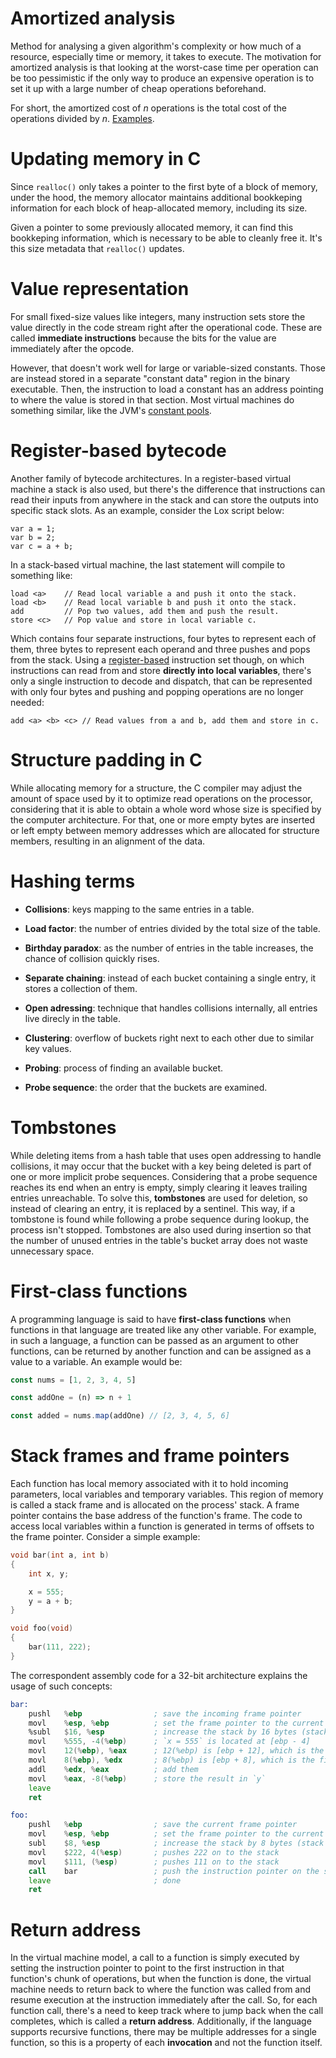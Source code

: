 # Amortized analysis

Method for analysing a given algorithm's complexity or how much of a resource, especially time or memory, it takes to execute. The motivation for amortized analysis is that looking at the worst-case time per operation can be too pessimistic if the only way to produce an expensive operation is to set it up with a large number of cheap operations beforehand.

For short, the amortized cost of *n* operations is the total cost of the operations divided by *n*. [Examples](https://www.cs.cmu.edu/afs/cs/academic/class/15451-s07/www/lecture_notes/lect0206.pdf).

# Updating memory in C

Since `realloc()` only takes a pointer to the first byte of a block of memory, under the hood, the memory allocator maintains additional bookkeping information for each block of heap-allocated memory, including its size.

Given a pointer to some previously allocated memory, it can find this bookkeping information, which is necessary to be able to cleanly free it. It's this size metadata that `realloc()` updates.

# Value representation

For small fixed-size values like integers, many instruction sets store the value directly in the code stream right after the operational code. These are called **immediate instructions** because the bits for the value are immediately after the opcode.

However, that doesn't work well for large or variable-sized constants. Those are instead stored in a separate "constant data" region in the binary executable. Then, the instruction to load a constant has an address pointing to where the value is stored in that section. Most virtual machines do something similar, like the JVM's [constant pools](https://docs.oracle.com/javase/specs/jvms/se7/html/jvms-4.html#jvms-4.4).

# Register-based bytecode

Another family of bytecode architectures. In a register-based virtual machine a stack is also used, but there's the difference that instructions can read their inputs from anywhere in the stack and can store the outputs into specific stack slots. As an example, consider the Lox script below:

```
var a = 1;
var b = 2;
var c = a + b;
```

In a stack-based virtual machine, the last statement will compile to something like:

```
load <a>    // Read local variable a and push it onto the stack.
load <b>    // Read local variable b and push it onto the stack.
add         // Pop two values, add them and push the result.
store <c>   // Pop value and store in local variable c.
```

Which contains four separate instructions, four bytes to represent each of them, three bytes to represent each operand and three pushes and pops from the stack. Using a [register-based](https://en.wikipedia.org/wiki/Register_allocation) instruction set though, on which instructions can read from and store **directly into local variables**, there's only a single instruction to decode and dispatch, that can be represented with only four bytes and pushing and popping operations are no longer needed:

```
add <a> <b> <c> // Read values from a and b, add them and store in c.
```

# Structure padding in C

While allocating memory for a structure, the C compiler may adjust the amount of space used by it to optimize read operations on the processor, considering that it is able to obtain a whole word whose size is specified by the computer architecture. For that, one or more empty bytes are inserted or left empty between memory addresses which are allocated for structure members, resulting in an alignment of the data.

# Hashing terms

- **Collisions**: keys mapping to the same entries in a table.

- **Load factor**: the number of entries divided by the total size of the table.

- **Birthday paradox**: as the number of entries in the table increases, the chance of collision quickly rises.

- **Separate chaining**: instead of each bucket containing a single entry, it stores a collection of them.

- **Open adressing**: technique that handles collisions internally, all entries live direcly in the table.

- **Clustering**: overflow of buckets right next to each other due to similar key values.

- **Probing**: process of finding an available bucket.

- **Probe sequence**: the order that the buckets are examined.

# Tombstones

While deleting items from a hash table that uses open addressing to handle collisions, it may occur that the bucket with a key being deleted is part of one or more implicit probe sequences. Considering that a probe sequence reaches its end when an entry is empty, simply clearing it leaves trailing entries unreachable. To solve this, **tombstones** are used for deletion, so instead of clearing an entry, it is replaced by a sentinel. This way, if a tombstone is found while following a probe sequence during lookup, the process isn't stopped. Tombstones are also used during insertion so that the number of unused entries in the table's bucket array does not waste unnecessary space.

# First-class functions

A programming language is said to have **first-class functions** when functions in that language are treated like any other variable. For example, in such a language, a function can be passed as an argument to other functions, can be returned by another function and can be assigned as a value to a variable. An example would be:

```js
const nums = [1, 2, 3, 4, 5]

const addOne = (n) => n + 1

const added = nums.map(addOne) // [2, 3, 4, 5, 6]
```

# Stack frames and frame pointers
 
Each function has local memory associated with it to hold incoming parameters, local variables and temporary variables. This region of memory is called a stack frame and is allocated on the process' stack. A frame pointer contains the base address of the function's frame. The code to access local variables within a function is generated in terms of offsets to the frame pointer. Consider a simple example:

```c
void bar(int a, int b)
{
    int x, y;

    x = 555;
    y = a + b;
}

void foo(void)
{
    bar(111, 222);
}
```

The correspondent assembly code for a 32-bit architecture explains the usage of such concepts:

```asm
bar:
    pushl   %ebp                ; save the incoming frame pointer
    movl    %esp, %ebp          ; set the frame pointer to the current top of the stack
    %subl   $16, %esp           ; increase the stack by 16 bytes (stack grows down)
    movl    %555, -4(%ebp)      ; `x = 555` is located at [ebp - 4]
    movl    12(%ebp), %eax      ; 12(%ebp) is [ebp + 12], which is the second parameter
    movl    8(%ebp), %edx       ; 8(%ebp) is [ebp + 8], which is the first parameter
    addl    %edx, %eax          ; add them
    movl    %eax, -8(%ebp)      ; store the result in `y`
    leave
    ret

foo:
    pushl   %ebp                ; save the current frame pointer
    movl    %esp, %ebp          ; set the frame pointer to the current top of the stack
    subl    $8, %esp            ; increase the stack by 8 bytes (stack grows down)
    movl    $222, 4(%esp)       ; pushes 222 on to the stack
    movl    $111, (%esp)        ; pushes 111 on to the stack
    call    bar                 ; push the instruction pointer on the stack and branch to foo
    leave                       ; done
    ret
```

# Return address

In the virtual machine model, a call to a function is simply executed by setting the instruction pointer to point to the first instruction in that function's chunk of operations, but when the function is done, the virtual machine needs to return back to where the function was called from and resume execution at the instruction immediately after the call. So, for each function call, there's a need to keep track where to jump back when the call completes, which is called a **return address**. Additionally, if the language supports recursive functions, there may be multiple addresses for a single function, so this is a property of each **invocation** and not the function itself.